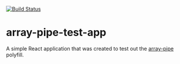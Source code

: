 [![Build Status](https://travis-ci.org/gossie/array-pipe-test-app.svg?branch=master)](https://travis-ci.org/gossie/array-pipe-test-app)

# array-pipe-test-app

A simple React application that was created to test out the [array-pipe](https://github.com/gossie/array-pipe) polyfill.
